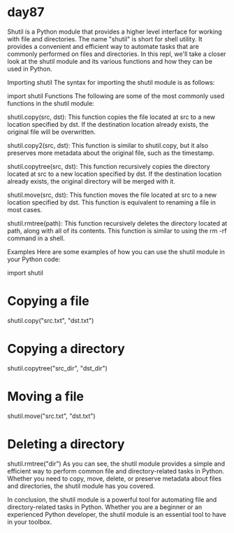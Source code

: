 # day87

<!-- Shutil Module in Python -->
Shutil is a Python module that provides a higher level interface for working with file and directories. The name "shutil" is short for shell utility. It provides a convenient and efficient way to automate tasks that are commonly performed on files and directories. In this repl, we'll take a closer look at the shutil module and its various functions and how they can be used in Python.

Importing shutil
The syntax for importing the shutil module is as follows:

import shutil
Functions
The following are some of the most commonly used functions in the shutil module:

shutil.copy(src, dst): This function copies the file located at src to a new location specified by dst. If the destination location already exists, the original file will be overwritten.

shutil.copy2(src, dst): This function is similar to shutil.copy, but it also preserves more metadata about the original file, such as the timestamp.

shutil.copytree(src, dst): This function recursively copies the directory located at src to a new location specified by dst. If the destination location already exists, the original directory will be merged with it.

shutil.move(src, dst): This function moves the file located at src to a new location specified by dst. This function is equivalent to renaming a file in most cases.

shutil.rmtree(path): This function recursively deletes the directory located at path, along with all of its contents. This function is similar to using the rm -rf command in a shell.

Examples
Here are some examples of how you can use the shutil module in your Python code:

import shutil
# Copying a file
shutil.copy("src.txt", "dst.txt")
# Copying a directory
shutil.copytree("src_dir", "dst_dir")
# Moving a file
shutil.move("src.txt", "dst.txt")
# Deleting a directory
shutil.rmtree("dir")
As you can see, the shutil module provides a simple and efficient way to perform common file and directory-related tasks in Python. Whether you need to copy, move, delete, or preserve metadata about files and directories, the shutil module has you covered.

In conclusion, the shutil module is a powerful tool for automating file and directory-related tasks in Python. Whether you are a beginner or an experienced Python developer, the shutil module is an essential tool to have in your toolbox.
